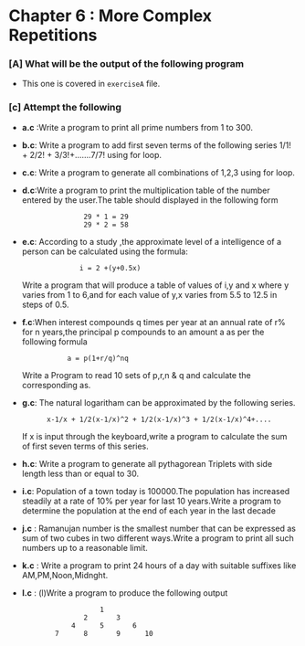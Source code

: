 # Chapter 6 : More Complex Repetitions

### [A] What will be the output of the following program
- This one is covered in `exerciseA` file.  

### [c] Attempt the following
- **a.c** :Write a program to print all prime numbers from  1 to 300.

- **b.c**: Write a program to add first seven terms of the following
           series 1/1! + 2/2! + 3/3!+.......7/7! using for loop.

- **c.c**:  Write a program to generate all combinations of 
            1,2,3 using for loop.

- **d.c**:Write a program to print the multiplication table of the 
     	  number entered by the user.The table should displayed in the
          following form

                     29 * 1 = 29  
	                 29 * 2 = 58 

- **e.c**: According to a study ,the approximate level of a intelligence
           of a person can be calculated using the formula:

                    i = 2 +(y+0.5x)

    Write a program that will produce a table of values of i,y and x where y varies from 1 to 6,and for each value of y,x varies from 5.5 to 12.5 in steps of 0.5.

- **f.c**:When interest compounds q times per year at an annual rate of r%
          for n years,the principal p compounds to an amount a as per the 
          following formula

                 a = p(1+r/q)^nq

    Write a Program to read 10 sets of p,r,n & q and calculate the corresponding as. 

- **g.c**: The natural logaritham can be approximated by the following series.

    		x-1/x + 1/2(x-1/x)^2 + 1/2(x-1/x)^3 + 1/2(x-1/x)^4+....

    If x is input through the keyboard,write a program to calculate
           the sum of first seven terms of this series.

- **h.c**: Write a program to generate all pythagorean Triplets with side 
           length less than or equal to 30.

- **i.c**: Population of a town today is 100000.The population has increased 
           steadily at a rate of 10% per year for last 10 years.Write a program
           to determine the population at the end of each year in the last decade

- **j.c** : Ramanujan number is the smallest number that can be expressed as
            sum of two cubes in two different ways.Write a program to print
            all such numbers up to a reasonable limit.

- **k.c** : Write a program to print 24 hours of a day with suitable 
            suffixes like AM,PM,Noon,Midnght.

- **l.c** : (l)Write a program to produce the following output
                  
                         1
                     2       3
                  4      5       6
              7      8       9      10
